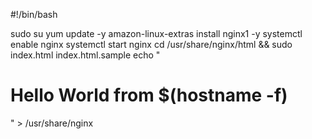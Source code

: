#!/bin/bash

sudo su
yum update -y
amazon-linux-extras install nginx1 -y
systemctl enable nginx
systemctl start nginx
cd /usr/share/nginx/html && sudo index.html index.html.sample
echo "<h1>Hello World from $(hostname -f)</h1>" > /usr/share/nginx
